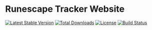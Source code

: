 # Runescape Tracker Website
[![Latest Stable Version](https://poser.pugx.org/runescape-tracker/website/v/stable)](https://packagist.org/packages/runescape-tracker/website)
[![Total Downloads](https://poser.pugx.org/runescape-tracker/website/downloads)](https://packagist.org/packages/runescape-tracker/website)
[![License](https://poser.pugx.org/runescape-tracker/website/license)](https://packagist.org/packages/runescape-tracker/website)
[![Build Status](https://travis-ci.org/runescape-tracker/website.svg?branch=master)](https://travis-ci.org/runescape-tracker/website)